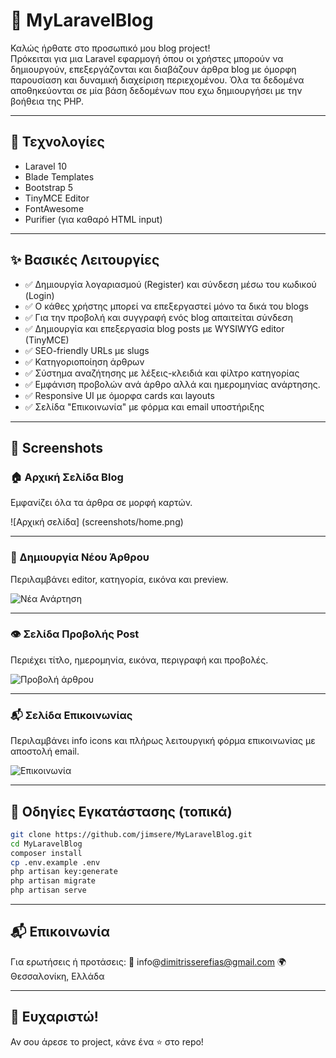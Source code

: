 # 📝 MyLaravelBlog

Καλώς ήρθατε στο προσωπικό μου blog project!  
Πρόκειται για μια Laravel εφαρμογή όπου οι χρήστες μπορούν να δημιουργούν, επεξεργάζονται και διαβάζουν άρθρα blog με όμορφη παρουσίαση και δυναμική διαχείριση περιεχομένου. Όλα τα δεδομένα αποθηκεύονται σε μία βάση δεδομένων που εχω δημιουργήσει με την βοήθεια της PHP.

---

## 🔧 Τεχνολογίες

- Laravel 10
- Blade Templates
- Bootstrap 5
- TinyMCE Editor
- FontAwesome
- Purifier (για καθαρό HTML input)

---

## ✨ Βασικές Λειτουργίες

- ✅ Δημιουργία λογαριασμού (Register) και σύνδεση μέσω του κωδικού (Login)
- ✅ Ο κάθες χρήστης μπορεί να επεξεργαστεί μόνο τα δικά του blogs
- ✅ Για την προβολή και συγγραφή ενός blog απαιτείται σύνδεση
- ✅ Δημιουργία και επεξεργασία blog posts με WYSIWYG editor (TinyMCE)
- ✅ SEO-friendly URLs με slugs
- ✅ Κατηγοριοποίηση άρθρων
- ✅ Σύστημα αναζήτησης με λέξεις-κλειδιά και φίλτρο κατηγορίας
- ✅ Εμφάνιση προβολών ανά άρθρο αλλά και ημερομηνίας ανάρτησης.
- ✅ Responsive UI με όμορφα cards και layouts
- ✅ Σελίδα "Επικοινωνία" με φόρμα και email υποστήριξης

---

## 📸 Screenshots

### 🏠 Αρχική Σελίδα Blog
Εμφανίζει όλα τα άρθρα σε μορφή καρτών.

![Αρχική σελίδα] (screenshots/home.png)

---

### 📝 Δημιουργία Νέου Άρθρου
Περιλαμβάνει editor, κατηγορία, εικόνα και preview.

![Νέα Ανάρτηση](screenshots/new-post.png)

---

### 👁️ Σελίδα Προβολής Post
Περιέχει τίτλο, ημερομηνία, εικόνα, περιγραφή και προβολές.

![Προβολή άρθρου](screenshots/post-view.png)

---

### 📬 Σελίδα Επικοινωνίας
Περιλαμβάνει info icons και πλήρως λειτουργική φόρμα επικοινωνίας με αποστολή email.

![Επικοινωνία](screenshots/contact.png)

---

## 🚀 Οδηγίες Εγκατάστασης (τοπικά)

```bash
git clone https://github.com/jimsere/MyLaravelBlog.git
cd MyLaravelBlog
composer install
cp .env.example .env
php artisan key:generate
php artisan migrate
php artisan serve
```

---

## 📬 Επικοινωνία
Για ερωτήσεις ή προτάσεις: 📧 info@dimitrisserefias@gmail.com
🌍 Θεσσαλονίκη, Ελλάδα

---

## 🖤 Ευχαριστώ!
Αν σου άρεσε το project, κάνε ένα ⭐ στο repo!
